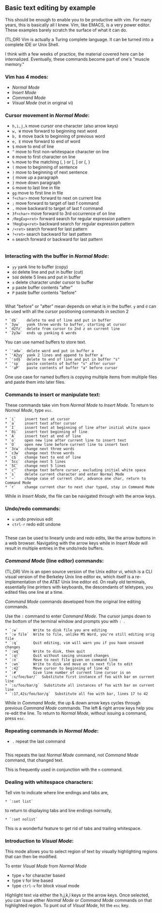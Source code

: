## Basic text editing by example
This should be enough to enable you to be productive with vim.
For many years, this is basically all I knew.  Vim, like EMACS,
is a very power editor.  These examples barely scratch the surface
of what it can do.

(TL;DR) Vim is actually a Turing complete language.  It can be turned
into a complete IDE or Unix Shell.

I think with a few weeks of practice, the material covered here
can be internalized.  Eventually, these commands become part of
one's "muscle memory."

### Vim has 4 modes:
* _Normal Mode_
* _Insert Mode_
* _Command Mode_
* _Visual Mode_ (not in original vi)

### Cursor movement in _Normal Mode_:
* `h,i,j,k`   move cursor one character (also arrow keys)
* `w, W`      move forward to beginning next word
* `b, B`      move back to beginning of previous word
* `e, E`      move forward to end of word
* `$`         move to end of line
* `^`         move to first non-whitespace character on line 
* `0`         move to first character on line
* `%`         move to the matching (, ) or [, ] or {, }
* `(`         move to beginning of sentence
* `)`         move to beginning of next sentence
* `{`         move up a paragraph
* `}`         move down paragraph
* `G`         move to last line in file
* `gg`        move to first line in file
* `f<char>`   move forward to next <char> on current line
* `;`         move forward to target of last f command
* `,`         move backward to target of last f command
* `3f<char>`  move forward to 3rd occurrence of <char> on line
* `/RegExp<ret>`  forward search for regular expression pattern
* `?RegExp<ret>`  backward search for regular expression pattern
* `/<ret>`    search forward for last pattern
* `?<ret>`    search backward for last pattern
* `n`         search forward or backward for last pattern
   ```
### Interacting with the buffer in _Normal Mode_:
* `yy`    yank line to buffer (copy)
* `dd`    delete line and put in buffer (cut)
* `5dd`   delete 5 lines and put in buffer
* `x`     delete character under cursor to buffer
* `p`     paste buffer contents "after"
* `P`     paste buffer contents "before"
   ```
What "before" or "after" mean depends on what is
in the buffer.  `y` and `d` can be used with all
the cursor positioning commands in section 2
   ```
* `d$`    delete to end of line and put in buffer
* `3yw`   yank three words to buffer, starting at cursor
* `d2fz`  delete from cursor to 2nd z on current line
* `2y3w`  ends up yanking 6 words
   ```
You can use named buffers to store text.
   ```
* `'adw`  delete word and put in buffer a
* `'A2yy` yank 2 lines and append to buffer a
* `'sd$`  delete to end of line and put in buffer "s"
* `'sp`   paste contents of buffer "s" after cursor
* `'aP`   paste contents of buffer "a" before cursor
   ```
One use case for named buffers is copying multiple items
from multiple files and paste them into later files.

### Commands to insert or manipulate text:
These commands take vim from _Normal Mode_ to _Insert Mode_.
To return to _Normal Mode_, type `esc`.
   ```
* `i`    insert text at cursor
* `a`    insert text after cursor
* `I`    insert text at beginning of line after initial white space
* `0i`   insert text beginning of line
* `A`    insert text at end of line
* `o`    open new line after current line to insert text
* `O`    open new line before current line to insert text
* `3cw`  change next three words
* `c3w`  change next three words
* `c$`   change text to end of line
* `5cc`  change next 5 lines
* `5C`   change next 5 lines
* `c^`   change text before cursor, excluding initial white space
* `s`    delete current character and enter Normal Mode
* `~`    change case of current char, advance one char, return to Command Mode
* `r`    change current char to next char typed, stay in Command Mode
   ```
While in _Insert Mode_, the file can be navigated through with the arrow keys.

### Undo/redo commands:
* `u`         undo previous edit
* `ctrl-r`    redo edit undone
   ```
These can be used to linearly undo and redo edits,
like the arrow buttons in a web browser.
Navigating with the arrow keys while in _Insert Mode_
will result in multiple entries in the undo/redo buffers.

### _Command Mode_ (line editor) commands:
(TL;DR) Vim is an open source version of the Unix editor vi,
which is a CLI visual version of the Berkeley Unix
line editor ex, which itself is a re-implementation of
the AT&T Unix line editor ed.
On really old terminals, essentially line printers with
keyboards, the descendants of teletypes, you edited files
one line at a time.

_Command Mode_ commands developed from the original
line editing commands.

Use the `:` command to enter _Command Mode_.  The
cursor jumps down to the bottom of the terminal window
and prompts you with `: `.
   ```
* `:w`       Write to disk file you are editing
* `:w file`  Write to file, unlike MS Word, you're still editing orig file
* `:q`       Quit editing, vim will warn you if you have unsaved changes
* `:wq`      Write to disk, then quit
* `:q!`      Quit without saving unsaved changes
* `:n`       Move to next file given on command line
* `:wn`      Write to disk and move on to next file to edit
* `:42`      Move cursor to beginning of line 42
* `:#`       Give line number of current line cursor is on
* `:s/foo/bar/`  Substitute first instance of foo with bar on current line
* `:s/foo/bar/g`  Substitute all instances of foo with bar on current line
* `:17,42s/foo/bar/g`  Substitute all foo with bar, lines 17 to 42
   ```
While in _Command Mode_, the up & down arrow keys cycles through previous
_Command Mode_ commands.  The left & right arrow keys help you re-edit the
line.  To return to _Normal Mode_, without issuing a command, press `esc`.

### Repeating commands in _Normal Mode_:
* `.`  repeat the last command
   ```
This repeats the last _Normal Mode_ command, not _Command Mode_
command, that changed text.

This is frequently used in conjunction with the `n` command.

### Dealing with whitespace characters:
Tell vim to indicate where line endings and tabs are,
   ```
* `:set list`
```
to return to displaying tabs and line endings normally,
  ```
* `:set nolist`
  ```
This is a wonderful feature to get rid of tabs and trailing whitespace.

### Introduction to _Visual Mode_:
This mode allows you to select region of text by visually highlighting
regions that can then be modified.

To enter _Visual Mode_ from _Normal Mode_
* type `v` for character based
* type `V` for line based
* type `ctrl-v` for block visual mode
 
Highlight text via either the h,j,k,l keys or the arrow keys.
Once selected, you can issue either _Normal Mode_ or 
_Command Mode_ commands on that highlighted region.  To punt
out of _Visual Mode_, hit the `esc` key.

